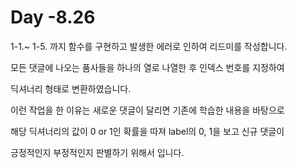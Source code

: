 # Day -8.26

1-1.~ 1-5. 까지 함수를 구현하고 발생한 에러로 인하여 리드미를 작성합니다.

모든 댓글에 나오는 품사들을 하나의 열로 나열한 후 인덱스 번호를 지정하여

딕셔너리 형태로 변환하였습니다.

이런 작업을 한 이유는 새로운 댓글이 달리면 기존에 학습한 내용을 바탕으로

해당 딕셔너리의 값이 0 or 1인 확률을 따져 label의 0, 1을 보고 신규 댓글이

긍정적인지 부정적인지 판별하기 위해서 입니다.


